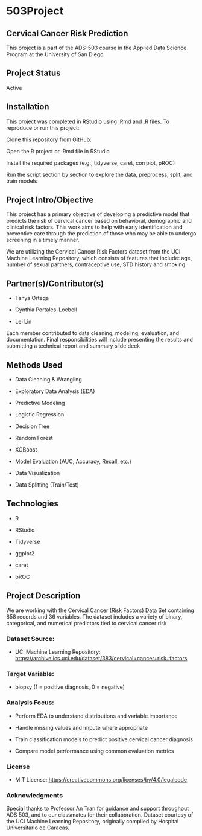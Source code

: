 # 503Project

## Cervical Cancer Risk Prediction

This project is a part of the ADS-503 course in the Applied Data Science Program at the University of San Diego.

## Project Status 

Active

## Installation

This project was completed in RStudio using .Rmd and .R files. To reproduce or run this project:

Clone this repository from GitHub: 

Open the R project or .Rmd file in RStudio

Install the required packages (e.g., tidyverse, caret, corrplot, pROC)

Run the script section by section to explore the data, preprocess, split, and train models

## Project Intro/Objective

This project has a primary objective of developing a predictive model that predicts the risk of cervical cancer based on behavioral, demographic and clinical risk factors. This work aims to help with early identification and preventive care through the prediction of those who may be able to undergo screening in a timely manner.

We are utilizing the Cervical Cancer Risk Factors dataset from the UCI Machine Learning Repository, which consists of features that include: age, number of sexual partners, contraceptive use, STD history and smoking.

## Partner(s)/Contributor(s)

- Tanya Ortega

- Cynthia Portales-Loebell

- Lei Lin

Each member contributed to data cleaning, modeling, evaluation, and documentation. Final responsibilities will include presenting the results and submitting a technical report and summary slide deck

## Methods Used
- Data Cleaning & Wrangling

- Exploratory Data Analysis (EDA)

- Predictive Modeling

- Logistic Regression
  
- Decision Tree

- Random Forest

- XGBoost

- Model Evaluation (AUC, Accuracy, Recall, etc.)

- Data Visualization

- Data Splitting (Train/Test)

## Technologies
- R

- RStudio

- Tidyverse

- ggplot2

- caret

- pROC

## Project Description
  We are working with the Cervical Cancer (Risk Factors) Data Set containing 858 records and 36 variables. The dataset includes a variety of binary, categorical, and numerical predictors tied to cervical cancer risk

  ### Dataset Source:
  - UCI Machine Learning Repository: https://archive.ics.uci.edu/dataset/383/cervical+cancer+risk+factors
  ### Target Variable:
  - biopsy (1 = positive diagnosis, 0 = negative)
  ### Analysis Focus:
  - Perform EDA to understand distributions and variable importance

  - Handle missing values and impute where appropriate

  - Train classification models to predict positive cervical cancer diagnosis
 
  - Compare model performance using common evaluation metrics
 
### License
  - MIT License: https://creativecommons.org/licenses/by/4.0/legalcode
### Acknowledgments
Special thanks to Professor An Tran for guidance and support throughout ADS 503, and to our classmates for their collaboration.
Dataset courtesy of the UCI Machine Learning Repository, originally compiled by Hospital Universitario de Caracas.
